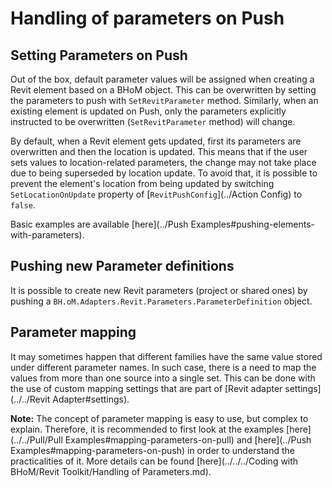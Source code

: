 # Handling of parameters on Push

## Setting Parameters on Push
Out of the box, default parameter values will be assigned when creating a Revit element based on a BHoM object. This can be overwritten by setting the parameters to push with `SetRevitParameter` method. Similarly, when an existing element is updated on Push, only the parameters explicitly instructed to be overwritten (`SetRevitParameter` method) will change.

By default, when a Revit element gets updated, first its parameters are overwritten and then the location is updated. This means that if the user sets values to location-related parameters, the change may not take place due to being superseded by location update. To avoid that, it is possible to prevent the element's location from being updated by switching `SetLocationOnUpdate` property of [`RevitPushConfig`](../Action Config) to `false`.

Basic examples are available [here](../Push Examples#pushing-elements-with-parameters).

## Pushing new Parameter definitions
It is possible to create new Revit parameters (project or shared ones) by pushing a `BH.oM.Adapters.Revit.Parameters.ParameterDefinition` object.

## Parameter mapping
It may sometimes happen that different families have the same value stored under different parameter names. In such case, there is a need to map the values from more than one source into a single set. This can be done with the use of custom mapping settings that are part of [Revit adapter settings](../../Revit Adapter#settings).

**Note:** The concept of parameter mapping is easy to use, but complex to explain. Therefore, it is recommended to first look at the examples [here](../../Pull/Pull Examples#mapping-parameters-on-pull) and [here](../Push Examples#mapping-parameters-on-push) in order to understand the practicalities of it. More details can be found [here](../../../Coding with BHoM/Revit Toolkit/Handling of Parameters.md).